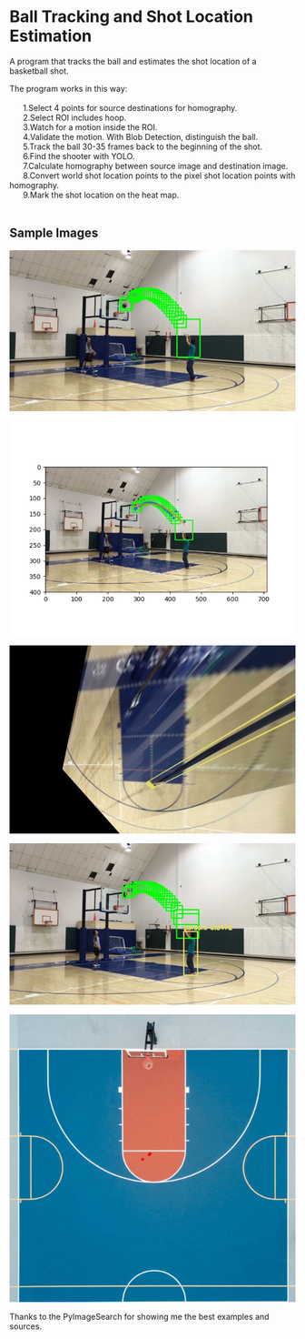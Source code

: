 # Ball Tracking and Shot Location Estimation
A program that tracks the ball and estimates the shot location of a basketball shot.</br>  
  
  The program works in this way:</br>  
    &nbsp;&nbsp;&nbsp;&nbsp;&nbsp;&nbsp;1.Select 4 points for source destinations for homography. </br>
    &nbsp;&nbsp;&nbsp;&nbsp;&nbsp;&nbsp;2.Select ROI includes hoop. </br>
    &nbsp;&nbsp;&nbsp;&nbsp;&nbsp;&nbsp;3.Watch for a motion inside the ROI. </br>
    &nbsp;&nbsp;&nbsp;&nbsp;&nbsp;&nbsp;4.Validate the motion. With Blob Detection, distinguish the ball. </br>
    &nbsp;&nbsp;&nbsp;&nbsp;&nbsp;&nbsp;5.Track the ball 30-35 frames back to the beginning of the shot. </br>
    &nbsp;&nbsp;&nbsp;&nbsp;&nbsp;&nbsp;6.Find the shooter with YOLO. </br>
    &nbsp;&nbsp;&nbsp;&nbsp;&nbsp;&nbsp;7.Calculate homography between source image and destination image. </br>
    &nbsp;&nbsp;&nbsp;&nbsp;&nbsp;&nbsp;8.Convert world shot location points to the pixel shot location points with homography. </br>
    &nbsp;&nbsp;&nbsp;&nbsp;&nbsp;&nbsp;9.Mark the shot location on the heat map. </br>
    </br>

## Sample Images
![alt text](https://github.com/nuwandda/ball-tracking/blob/development/screenshot01.png "Logo Title Text 1")

![alt text](https://github.com/nuwandda/ball-tracking/blob/development/curve.jpg "Logo Title Text 1")

![alt text](https://github.com/nuwandda/ball-tracking/blob/development/warped_3.jpg "Logo Title Text 1")

![alt text](https://github.com/nuwandda/ball-tracking/blob/development/yolo_image3.jpg "Logo Title Text 2")

![alt text](https://github.com/nuwandda/ball-tracking/blob/development/heatmap.jpg "Logo Title Text 3")

Thanks to the PyImageSearch for showing me the best examples and sources.
